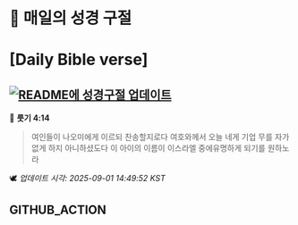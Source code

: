 # 🙏 매일의 성경 구절
# [Daily Bible verse]
## [![README에 성경구절 업데이트](https://github.com/DONGSUKA/first_test/actions/workflows/update-readme-bible.yml/badge.svg)](https://github.com/DONGSUKA/first_test/actions/workflows/update-readme-bible.yml)
<!-- START_BIBLE_VERSE -->
📖 **룻기 4:14**
> 여인들이 나오미에게 이르되 찬송할지로다 여호와께서 오늘 네게 기업 무를 자가 없게 하지 아니하셨도다 이 아이의 이름이 이스라엘 중에유명하게 되기를 원하노라

🕊️ _업데이트 시각: 2025-09-01 14:49:52 KST_
  <!-- END_BIBLE_VERSE -->
## GITHUB_ACTION
